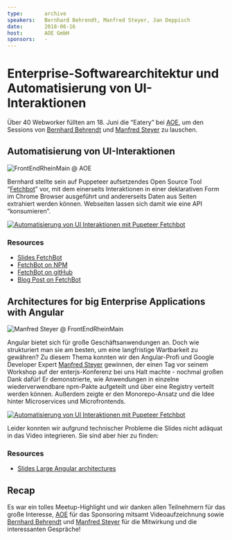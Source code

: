 ```yaml
---
type:       archive
speakers:   Bernhard Behrendt, Manfred Steyer, Jan Deppisch
date:       2018-06-16
host:       AOE GmbH
sponsors:   -
---
```


# Enterprise-Softwarearchitektur und Automatisierung von UI-Interaktionen

Über 40 Webworker füllten am 18. Juni die “Eatery” bei [AOE], um den Sessions von [Bernhard Behrendt] 
und [Manfred Steyer] zu lauschen.

## Automatisierung von UI-Interaktionen

![FrontEndRheinMain @ AOE](https://pbs.twimg.com/media/Df_m7fYXkAAU77V.jpg)


Bernhard stellte sein auf Puppeteer aufsetzendes Open Source Tool “[Fetchbot]” vor, mit dem einerseits Interaktionen in 
einer deklarativen Form im Chrome Browser ausgeführt und andererseits Daten aus Seiten extrahiert werden können. 
Webseiten lassen sich damit wie eine API “konsumieren”.

[![Automatisierung von UI Interaktionen mit Pupeteer Fetchbot](http://img.youtube.com/vi/t71saoi4slQ/0.jpg)](https://www.youtube.com/watch?v=t71saoi4slQ "Play Video")


### Resources

- [Slides FetchBot]
- [FetchBot on  NPM]
- [FetchBot on gitHub]
- [Blog Post on FetchBot]

## Architectures for big Enterprise Applications with Angular

![Manfred Steyer @ FrontEndRheinMain](https://pbs.twimg.com/media/Df_pLy2W4AEbJ5l.jpg)

Angular bietet sich für große Geschäftsanwendungen an. Doch wie strukturiert man sie am besten, um eine langfristige 
Wartbarkeit zu gewähren? Zu diesem Thema konnten wir den Angular-Profi und Google Developer Expert [Manfred Steyer]
gewinnen, der einen Tag vor seinem Workshop auf der enterjs-Konferenz bei uns Halt machte - nochmal großen Dank dafür! 
Er demonstrierte, wie Anwendungen in einzelne wiederverwendbare npm-Pakte aufgeteilt und über eine Registry verteilt 
werden können. Außerdem zeigte er den Monorepo-Ansatz und die Idee hinter Microservices und Microfrontends.

[![Automatisierung von UI Interaktionen mit Pupeteer Fetchbot](http://img.youtube.com/vi/eZ91bip6qm4/0.jpg)](https://www.youtube.com/watch?v=eZ91bip6qm4 "Play Video")


Leider konnten wir aufgrund technischer Probleme die Slides nicht adäquat in das Video integrieren. Sie sind aber hier 
zu finden:

### Resources
- [Slides Large Angular architectures]

## Recap
Es war ein tolles Meetup-Highlight und wir danken allen Teilnehmern für das große Interesse, [AOE] für das Sponsoring 
mitsamt Videoaufzeichnung sowie [Bernhard Behrendt] und [Manfred Steyer] für die Mitwirkung und die interessanten Gespräche!

[Bernhard Behrendt]: speaker/bernahrd-behrendt "Bernhard Behrendt (AOE)"
[Manfred Steyer]: speaker/manfred-steyer "Manfred Steyer (softwarearchitect.io)"
[AOE]: /hosts/aoe-gmbh "AOE GmbH"
[Slides FetchBot]: https://speakerd.s3.amazonaws.com/presentations/c80d691b0dc84e559081a15f09b4265c/FERM.pdf "FetchBot Presentation by Bernhard Behrendt"
[Slides Large Angular architectures]: https://speakerd.s3.amazonaws.com/presentations/c80d691b0dc84e559081a15f09b4265c/FERM.pdf "FetchBot Presentation by Bernhard Behrendt"
[FetchBot]: https://npmjs.org/fetchbot
[Blog Post on FetchBot]: https://www.aoe.com/de/blog/wie-null-bock-auf-immer-das-gleiche-ein-motivator-fuer-prozessoptimierung-sein-kann-000797.html "Wie „Null Bock auf immer das Gleiche“ ein Motivator für Prozessoptimierung sein kann"
[FetchBot on  NPM]: https://npmjs.org/fetchbot
[FetchBot on gitHub]: https://github.com/AOEpeople/puppeteer-fetchbot "FetchBot library"
